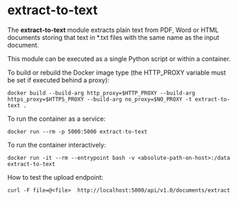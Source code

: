 # extract-to-text

The **extract-to-text** module extracts plain text from PDF, Word or HTML documents storing that text in *.txt files
with the same name as the input document.

This module can be executed as a single Python script or within a container.

To build or rebuild the Docker image type (the HTTP_PROXY variable must be set if executed behind a proxy):

    docker build --build-arg http_proxy=$HTTP_PROXY --build-arg https_proxy=$HTTPS_PROXY --build-arg no_proxy=$NO_PROXY -t extract-to-text .

To run the container as a service:

    docker run --rm -p 5000:5000 extract-to-text    
 
To run the container interactively:

    docker run -it --rm --entrypoint bash -v <absolute-path-on-host>:/data extract-to-text

How to test the upload endpoint:

    curl -F file=@<file>  http://localhost:5000/api/v1.0/documents/extract